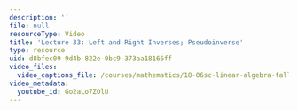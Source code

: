 ```yaml
---
description: ''
file: null
resourceType: Video
title: 'Lecture 33: Left and Right Inverses; Pseudoinverse'
type: resource
uid: d8bfec09-9d4b-822e-0bc9-373aa18166ff
video_files:
  video_captions_file: /courses/mathematics/18-06sc-linear-algebra-fall-2011/resource-index/lecture-33-left-and-right-inverses-pseudoinverse/Go2aLo7ZOlU.vtt
video_metadata:
  youtube_id: Go2aLo7ZOlU
---
```

